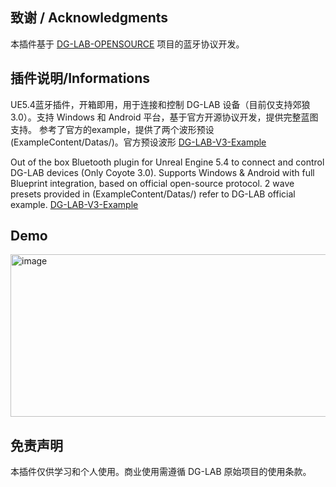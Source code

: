 ## 致谢 / Acknowledgments
本插件基于 [DG-LAB-OPENSOURCE](https://github.com/DG-LAB-OPENSOURCE/DG-LAB-OPENSOURCE) 
项目的蓝牙协议开发。
## 插件说明/Informations
UE5.4蓝牙插件，开箱即用，用于连接和控制 DG-LAB 设备（目前仅支持郊狼3.0）。支持 Windows 和 Android 平台，基于官方开源协议开发，提供完整蓝图支持。
参考了官方的example，提供了两个波形预设(ExampleContent/Datas/)。官方预设波形 [DG-LAB-V3-Example](https://github.com/DG-LAB-OPENSOURCE/DG-LAB-OPENSOURCE/blob/main/coyote/v3/example.md)

Out of the box Bluetooth plugin for Unreal Engine 5.4 to connect and control DG-LAB devices (Only Coyote 3.0). Supports Windows & Android with full Blueprint integration, based on official open-source protocol.
2 wave presets provided in (ExampleContent/Datas/) refer to DG-LAB official example. [DG-LAB-V3-Example](https://github.com/DG-LAB-OPENSOURCE/DG-LAB-OPENSOURCE/blob/main/coyote/v3/example.md)

## Demo
<img width="578" height="260" alt="image" src="https://github.com/user-attachments/assets/f29324b1-7191-488c-9a57-9e6ebc7d2f29" />

## 免责声明
本插件仅供学习和个人使用。商业使用需遵循 DG-LAB 原始项目的使用条款。
